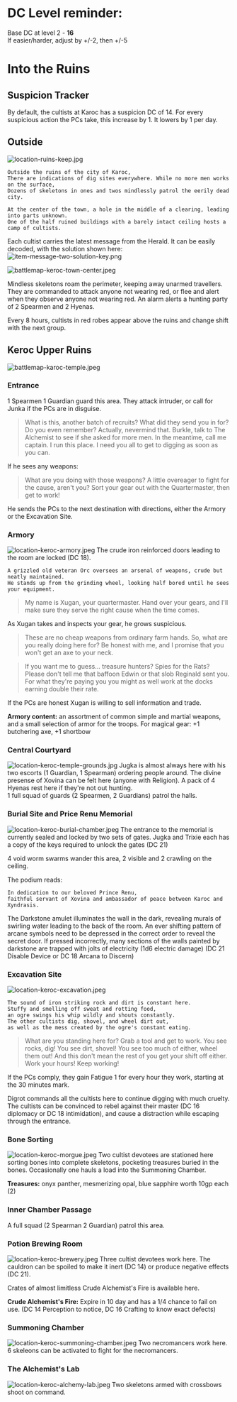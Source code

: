 # DC Level reminder:
Base DC at level 2 - **16**  
If easier/harder, adjust by +/-2, then +/-5


# Into the Ruins

## Suspicion Tracker

By default, the cultists at Karoc has a suspicion DC of 14. For every suspicious action the PCs take,
this increase by 1. It lowers by 1 per day.

## Outside
![location-ruins-keep.jpg](location-ruins-keep.jpg)
```
Outside the ruins of the city of Karoc,
There are indications of dig sites everywhere. While no more men works on the surface,
Dozens of skeletons in ones and twos mindlessly patrol the eerily dead city.

At the center of the town, a hole in the middle of a clearing, leading into parts unknown.
One of the half ruined buildings with a barely intact ceiling hosts a camp of cultists.
```

Each cultist carries the latest message from the Herald. It can be easily decoded, with the solution shown here:
![item-message-two-solution-key.png](item-message-two-solution-key.png)

![battlemap-keroc-town-center.jpeg](battlemap-keroc-town-center.jpeg)

Mindless skeletons roam the perimeter, keeping away unarmed travellers. They are commanded to attack anyone not wearing red, or flee and alert when they observe anyone not wearing red.
An alarm alerts a hunting party of 2 Spearmen and 2 Hyenas.

Every 8 hours, cultists in red robes appear above the ruins and change shift with the next group.

## Keroc Upper Ruins
![battlemap-karoc-temple.jpeg](battlemap-karoc-temple.jpeg)

### Entrance
1 Spearmen 1 Guardian guard this area. They attack intruder, or call for Junka if the PCs are in disguise.

> What is this, another batch of recruits? What did they send you in for? Do you even remember?
Actually, nevermind that. Burkle, talk to The Alchemist to see if she asked for more men.
In the meantime, call me captain. I run this place. I need you all to get to digging as soon as you can.

If he sees any weapons:

> What are you doing with those weapons? A little overeager to fight for the cause, aren't you?
Sort your gear out with the Quartermaster, then get to work!

He sends the PCs to the next destination with directions, either the Armory or the Excavation Site.

### Armory
![location-keroc-armory.jpeg](location-keroc-armory.jpeg)
The crude iron reinforced doors leading to the room are locked (DC 18).

```
A grizzled old veteran Orc oversees an arsenal of weapons, crude but neatly maintained.
He stands up from the grinding wheel, looking half bored until he sees your equipment.
```

> My name is Xugan, your quartermaster. Hand over your gears, and I'll make sure they serve the right cause when the time comes.

As Xugan takes and inspects your gear, he grows suspicious.

> These are no cheap weapons from ordinary farm hands. So, what are you really doing here for?
Be honest with me, and I promise that you won't get an axe to your neck.

> If you want me to guess... treasure hunters? Spies for the Rats? Please don't tell me that baffoon Edwin or that slob Reginald
sent you. For what they're paying you you might as well work at the docks earning double their rate.

If the PCs are honest Xugan is willing to sell information and trade.

**Armory content:** an assortment of common simple and martial weapons,
and a small selection of armor for the troops. For magical gear: +1 butchering axe, +1 shortbow

### Central Courtyard
![location-keroc-temple-grounds.jpg](location-keroc-temple-grounds.jpg)
Jugka is almost always here with his two escorts (1 Guardian, 1 Spearman) ordering people around.
The divine presense of Xovina can be felt here (anyone with Religion).
A pack of 4 Hyenas rest here if they're not out hunting.  
1 full squad of guards (2 Spearmen, 2 Guardians) patrol the halls.

### Burial Site and Price Renu Memorial
![location-keroc-burial-chamber.jpeg](location-keroc-burial-chamber.jpeg)
The entrance to the memorial is currently sealed and locked by two sets of gates.
Jugka and Trixie each has a copy of the keys required to unlock the gates (DC 21)

4 void worm swarms wander this area, 2 visible and 2 crawling on the ceiling.

The podium reads:

```
In dedication to our beloved Prince Renu,
faithful servant of Xovina and ambassador of peace between Karoc and Xyndrasis.
```

The Darkstone amulet illuminates the wall in the dark, revealing murals of swirling water leading to the back of the room. 
An ever shifting pattern of arcane symbols need to be depressed in the correct order to reveal the secret door.
If pressed incorrectly, many sections of the walls painted by darkstone are trapped with jolts of electricity (1d6 electric damage)
(DC 21 Disable Device or DC 18 Arcana to Discern)

### Excavation Site
![location-keroc-excavation.jpeg](location-keroc-excavation.jpeg)
```
The sound of iron striking rock and dirt is constant here.
Stuffy and smelling off sweat and rotting food,
an ogre swings his whip wildly and shouts constantly.
The other cultists dig, shovel, and wheel dirt out,
as well as the mess created by the ogre's constant eating.
```

> What are you standing here for? Grab a tool and get to work.
You see rocks, dig! You see dirt, shovel! You see too much of either, wheel them out!
And this don't mean the rest of you get your shift off either. Work your hours! Keep working!

If the PCs comply, they gain Fatigue 1 for every hour they work, starting at the 30 minutes mark.  

Digrot commands all the cultists here to continue digging with much cruelty.
The cultists can be convinced to rebel against their master (DC 16 diplomacy or DC 18 intimidation),
and cause a distraction while escaping through the entrance.

### Bone Sorting
![location-keroc-morgue.jpeg](location-keroc-morgue.jpeg)
Two cultist devotees are stationed here sorting bones into complete skeletons,
pocketing treasures buried in the bones. Occasionally one hauls a load into the Summoning Chamber.  

**Treasures:** onyx panther, mesmerizing opal, blue sapphire worth 10gp each (2)

### Inner Chamber Passage

A full squad (2 Spearman 2 Guardian) patrol this area. 

### Potion Brewing Room
![location-keroc-brewery.jpeg](location-keroc-brewery.jpeg)
Three cultist devotees work here. The cauldron can be spoiled to make it inert (DC 14)
or produce negative effects (DC 21).  

Crates of almost limitless Crude Alchemist's Fire is available here.  

**Crude Alchemist's Fire:** Expire in 10 day and has a 1/4 chance to fail on use.
(DC 14 Perception to notice, DC 16 Crafting to know exact defects)

### Summoning Chamber
![location-keroc-summoning-chamber.jpeg](location-keroc-summoning-chamber.jpeg)
Two necromancers work here. 6 skeleons can be activated to fight for the necromancers.

### The Alchemist's Lab
![location-keroc-alchemy-lab.jpeg](location-keroc-alchemy-lab.jpeg)
Two skeletons armed with crossbows shoot on command.